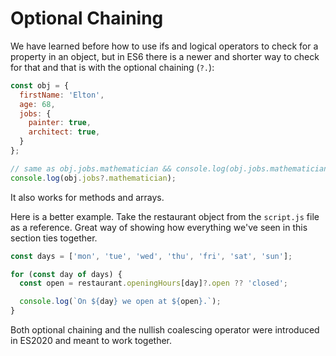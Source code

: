 # Optional Chaining

We have learned before how to use ifs and logical operators to check for a property in an object, but in ES6 there is a newer and shorter way to check for that and that is with the optional chaining (`?.`):

```javaScript
const obj = {
  firstName: 'Elton',
  age: 68,
  jobs: {
    painter: true,
    architect: true,
  }
};

// same as obj.jobs.mathematician && console.log(obj.jobs.mathematician)
console.log(obj.jobs?.mathematician);
```

It also works for methods and arrays.

Here is a better example. Take the restaurant object from the `script.js` file as a reference. Great way of showing how everything we've seen in this section ties together.

```javaScript
const days = ['mon', 'tue', 'wed', 'thu', 'fri', 'sat', 'sun'];

for (const day of days) {
  const open = restaurant.openingHours[day]?.open ?? 'closed';

  console.log(`On ${day} we open at ${open}.`);
}
```

Both optional chaining and the nullish coalescing operator were introduced in ES2020 and meant to work together.
